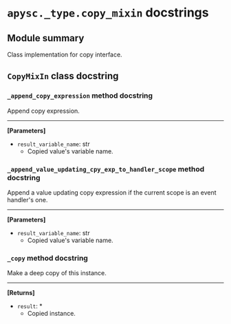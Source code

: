 # `apysc._type.copy_mixin` docstrings

## Module summary

Class implementation for copy interface.

## `CopyMixIn` class docstring

### `_append_copy_expression` method docstring

Append copy expression.<hr>

**[Parameters]**

- `result_variable_name`: str
  - Copied value's variable name.

### `_append_value_updating_cpy_exp_to_handler_scope` method docstring

Append a value updating copy expression if the current scope is an event handler's one.<hr>

**[Parameters]**

- `result_variable_name`: str
  - Copied value's variable name.

### `_copy` method docstring

Make a deep copy of this instance.<hr>

**[Returns]**

- `result`: *
  - Copied instance.